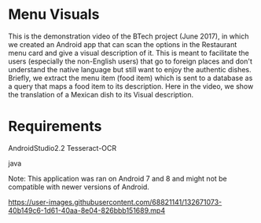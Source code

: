 # Menu Visuals
This is the demonstration video of the BTech project (June 2017), in which we created an Android app that can scan the options in the Restaurant menu card and give a visual description of it. This is meant to facilitate the users (especially the non-English users) that go to foreign places and don't understand the native language but still want to enjoy the authentic dishes. Briefly, we extract the menu item (food item) which is sent to a database as a query that maps a food item to its description. 
Here in the video, we show the translation of a Mexican dish to its Visual description.

# Requirements
AndroidStudio2.2
Tesseract-OCR

java

Note: This application was ran on Android 7 and 8 and might not be compatible with newer versions of Android.

https://user-images.githubusercontent.com/68821141/132671073-40b149c6-1d61-40aa-8e04-826bbb151689.mp4
